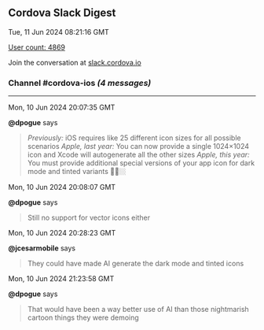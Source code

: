 ## Cordova Slack Digest
Tue, 11 Jun 2024 08:21:16 GMT

[User count: 4869](https://cordova.slack.com/)


Join the conversation at [slack.cordova.io](http://slack.cordova.io/)

### __Channel #cordova-ios__ _(4 messages)_
---

Mon, 10 Jun 2024 20:07:35 GMT

__@dpogue__ says 
> *Previously:* iOS requires like 25 different icon sizes for all possible scenarios
> *Apple, last year:* You can now provide a single 1024×1024 icon and Xcode will autogenerate all the other sizes
> *Apple, this year:* You must provide additional special versions of your app icon for dark mode and tinted variants
> 🤦‍♂️🏼
> 

Mon, 10 Jun 2024 20:08:07 GMT

__@dpogue__ says 
> Still no support for vector icons either
> 

Mon, 10 Jun 2024 20:28:23 GMT

__@jcesarmobile__ says 
> They could have made AI generate the dark mode and tinted icons
> 

Mon, 10 Jun 2024 21:23:58 GMT

__@dpogue__ says 
> That would have been a way better use of AI than those nightmarish cartoon things they were demoing
> 
